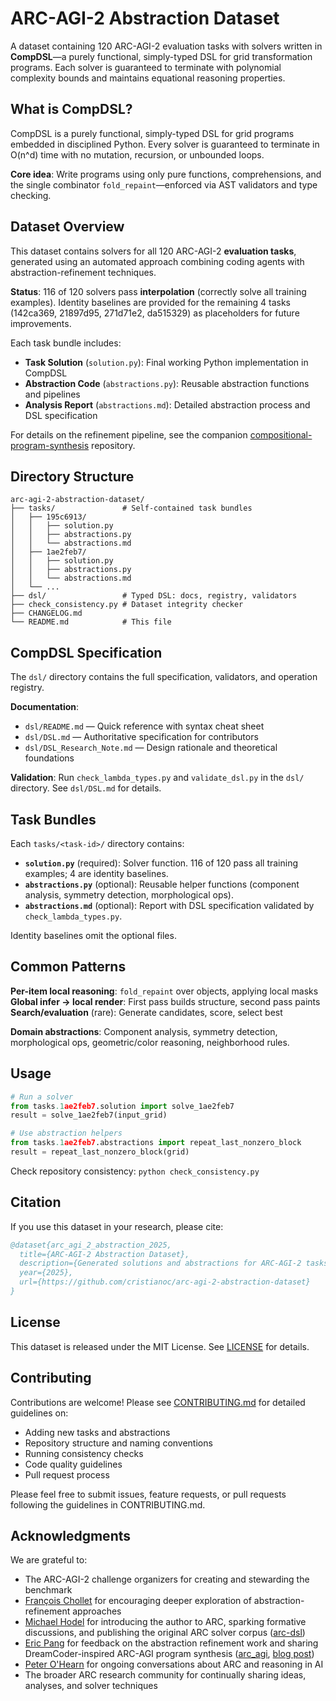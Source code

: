 # ARC-AGI-2 Abstraction Dataset

A dataset containing 120 ARC-AGI-2 evaluation tasks with solvers written in **CompDSL**—a purely functional, simply-typed DSL for grid transformation programs. Each solver is guaranteed to terminate with polynomial complexity bounds and maintains equational reasoning properties.

## What is CompDSL?

CompDSL is a purely functional, simply-typed DSL for grid programs embedded in disciplined Python. Every solver is guaranteed to terminate in O(n^d) time with no mutation, recursion, or unbounded loops.

**Core idea**: Write programs using only pure functions, comprehensions, and the single combinator `fold_repaint`—enforced via AST validators and type checking.

## Dataset Overview

This dataset contains solvers for all 120 ARC-AGI-2 **evaluation tasks**, generated using an automated approach combining coding agents with abstraction-refinement techniques.

**Status**: 116 of 120 solvers pass **interpolation** (correctly solve all training examples). Identity baselines are provided for the remaining 4 tasks (142ca369, 21897d95, 271d71e2, da515329) as placeholders for future improvements.

Each task bundle includes:

- **Task Solution** (`solution.py`): Final working Python implementation in CompDSL
- **Abstraction Code** (`abstractions.py`): Reusable abstraction functions and pipelines  
- **Analysis Report** (`abstractions.md`): Detailed abstraction process and DSL specification

For details on the refinement pipeline, see the companion [compositional-program-synthesis](https://github.com/cristianoc/compositional-program-synthesis) repository.


## Directory Structure

```
arc-agi-2-abstraction-dataset/
├── tasks/               # Self-contained task bundles
│   ├── 195c6913/
│   │   ├── solution.py
│   │   ├── abstractions.py
│   │   └── abstractions.md
│   ├── 1ae2feb7/
│   │   ├── solution.py
│   │   ├── abstractions.py
│   │   └── abstractions.md
│   └── ...
├── dsl/                 # Typed DSL: docs, registry, validators
├── check_consistency.py # Dataset integrity checker
├── CHANGELOG.md
└── README.md            # This file
```

## CompDSL Specification

The `dsl/` directory contains the full specification, validators, and operation registry.

**Documentation**:
- `dsl/README.md` — Quick reference with syntax cheat sheet
- `dsl/DSL.md` — Authoritative specification for contributors
- `dsl/DSL_Research_Note.md` — Design rationale and theoretical foundations

**Validation**: Run `check_lambda_types.py` and `validate_dsl.py` in the `dsl/` directory. See `dsl/DSL.md` for details.

## Task Bundles

Each `tasks/<task-id>/` directory contains:

- **`solution.py`** (required): Solver function. 116 of 120 pass all training examples; 4 are identity baselines.
- **`abstractions.py`** (optional): Reusable helper functions (component analysis, symmetry detection, morphological ops).
- **`abstractions.md`** (optional): Report with DSL specification validated by `check_lambda_types.py`.

Identity baselines omit the optional files.

## Common Patterns

**Per-item local reasoning**: `fold_repaint` over objects, applying local masks  
**Global infer → local render**: First pass builds structure, second pass paints  
**Search/evaluation** (rare): Generate candidates, score, select best

**Domain abstractions**: Component analysis, symmetry detection, morphological ops, geometric/color reasoning, neighborhood rules.

## Usage

```python
# Run a solver
from tasks.1ae2feb7.solution import solve_1ae2feb7
result = solve_1ae2feb7(input_grid)

# Use abstraction helpers
from tasks.1ae2feb7.abstractions import repeat_last_nonzero_block
result = repeat_last_nonzero_block(grid)
```

Check repository consistency: `python check_consistency.py`


## Citation

If you use this dataset in your research, please cite:

```bibtex
@dataset{arc_agi_2_abstraction_2025,
  title={ARC-AGI-2 Abstraction Dataset},
  description={Generated solutions and abstractions for ARC-AGI-2 tasks},
  year={2025},
  url={https://github.com/cristianoc/arc-agi-2-abstraction-dataset}
}
```

## License

This dataset is released under the MIT License. See [LICENSE](LICENSE) for details.

## Contributing

Contributions are welcome! Please see [CONTRIBUTING.md](CONTRIBUTING.md) for detailed guidelines on:

- Adding new tasks and abstractions
- Repository structure and naming conventions
- Running consistency checks
- Code quality guidelines
- Pull request process

Please feel free to submit issues, feature requests, or pull requests following the guidelines in CONTRIBUTING.md.

## Acknowledgments

We are grateful to:

- The ARC-AGI-2 challenge organizers for creating and stewarding the benchmark
- [François Chollet](https://github.com/fchollet) for encouraging deeper exploration of abstraction-refinement approaches
- [Michael Hodel](https://github.com/michaelhodel) for introducing the author to ARC, sparking formative discussions, and publishing the original ARC solver corpus ([arc-dsl](https://github.com/michaelhodel/arc-dsl))
- [Eric Pang](https://github.com/epang080516) for feedback on the abstraction refinement work and sharing DreamCoder-inspired ARC-AGI program synthesis ([arc_agi](https://github.com/epang080516/arc_agi), [blog post](https://ctpang.substack.com/p/arc-agi-2-sota-efficient-evolutionary))
- [Peter O'Hearn](http://www0.cs.ucl.ac.uk/staff/p.ohearn/) for ongoing conversations about ARC and reasoning in AI
- The broader ARC research community for continually sharing ideas, analyses, and solver techniques
